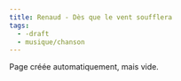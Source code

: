 ```yaml
---
title: Renaud - Dès que le vent soufflera
tags:
  - -draft
  - musique/chanson
---
```


Page créée automatiquement, mais vide.
